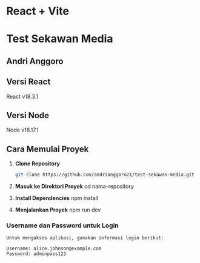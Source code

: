 # React + Vite

# Test Sekawan Media

## Andri Anggoro

## Versi React

React v18.3.1

## Versi Node

Node v18.17.1

## Cara Memulai Proyek

1. **Clone Repository**
   ```bash
   git clone https://github.com/andrianggoro21/test-sekawan-media.git

2. **Masuk ke Direktori Proyek**
    cd nama-repository

3. **Install Dependencies**
    npm install

3. **Menjalankan Proyek**
    npm run dev

### Username dan Password untuk Login
    Untuk mengakses aplikasi, gunakan informasi login berikut:

    Username: alice.johnson@example.com
    Password: adminpass123
